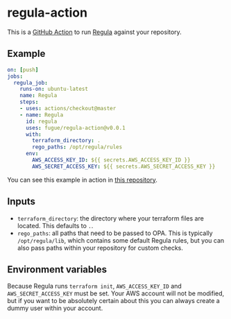 # regula-action

This is a [GitHub Action] to run [Regula] against your repository.

## Example

```yaml
on: [push]
jobs:
  regula_job:
    runs-on: ubuntu-latest
    name: Regula
    steps:
    - uses: actions/checkout@master
    - name: Regula
      id: regula
      uses: fugue/regula-action@v0.0.1
      with:
        terraform_directory: .
        rego_paths: /opt/regula/rules
      env:
        AWS_ACCESS_KEY_ID: ${{ secrets.AWS_ACCESS_KEY_ID }}
        AWS_SECRET_ACCESS_KEY: ${{ secrets.AWS_SECRET_ACCESS_KEY }}
```

You can see this example in action in
[this repository](https://github.com/fugue/regula-ci-example).

## Inputs

-   `terraform_directory`: the directory where your terraform files are located.
    This defaults to `.`.
-   `rego_paths`: all paths that need to be passed to OPA.  This is typically
    `/opt/regula/lib`, which contains some default Regula rules, but you can
    also pass paths within your repository for custom checks.

## Environment variables

Because Regula runs `terraform init`, `AWS_ACCESS_KEY_ID` and
`AWS_SECRET_ACCESS_KEY` must be set. Your AWS account will not be modified, but
if you want to be absolutely certain about this you can always create a dummy
user within your account.

[GitHub Action]: https://github.com/features/actions
[Regula]: https://github.com/fugue/regula
